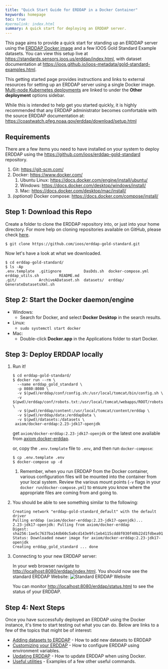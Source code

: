 ```yaml
---
title: "Quick Start Guide for ERDDAP in a Docker Container"
keywords: homepage
toc: true
#permalink: index.html
summary: A quick start for deploying an ERDDAP server.
---
```


This page aims to provide a quick start for standing up an ERDDAP server using the [ERDDAP Docker image](https://github.com/axiom-data-science/docker-erddap) and a few IOOS Gold Standard 
Example datasets. You can view this setup live at <https://standards.sensors.ioos.us/erddap/index.html>, with dataset documentation at <https://ioos.github.io/ioos-metadata/gold-standard-examples.html>.

This getting started page provides instructions and links to external resources for setting up an ERDDAP server using a single Docker image. [Multi-node Kubernetes deployments](/erddap-gold-standard/kubernetes.html) are linked to under the **Other deployment** options sidebar.

While this is intended to help get you started quickly, it is highly recommended that any ERDDAP administrator becomes comfortable with the 
source ERDDAP documentation at: <https://coastwatch.pfeg.noaa.gov/erddap/download/setup.html>

## Requirements
There are a few items you need to have installed on your system to deploy ERDDAP using the <https://github.com/ioos/erddap-gold-standard> repository.

1. Git: <https://git-scm.com/>
2. Docker: <https://www.docker.com/>
   1. Ubuntu Linux: <https://docs.docker.com/engine/install/ubuntu/>
   2. Windows: <https://docs.docker.com/desktop/windows/install/>
   3. Mac: <https://docs.docker.com/desktop/mac/install/>
3. _(optional)_ Docker compose: <https://docs.docker.com/compose/install/>

## Step 1: Download this Repo

Create a folder to clone the ERDDAP repository into, or just into your home directory. For more help on cloning repositories available on GitHub, please check [here](https://docs.github.com/en/get-started/getting-started-with-git/about-remote-repositories).

```shell
$ git clone https://github.com/ioos/erddap-gold-standard.git
```

Now let's have a look at what we downloaded.

```shell
$ cd erddap-gold-standard/
$ ls -Ap
.env.template  .gitignore          DasDds.sh  docker-compose.yml  erddap_utils.sh         README.md
.git/          ArchiveADataset.sh  datasets/  erddap/             GenerateDatasetsXml.sh
```

## Step 2: Start the Docker daemon/engine

- Windows: 
  -  Search for Docker, and select **Docker Desktop** in the search results.
- Linux:
  - ```sudo systemctl start docker``` 
- Mac: 
  - Double-click **Docker.app** in the Applications folder to start Docker.

## Step 3: Deploy ERDDAP locally
1. Run it! 
    ```shell
    $ cd erddap-gold-standard/
    $ docker run --rm \
      --name erddap_gold_standard \
      -p 8080:8080 \
      -v $(pwd)/erddap/conf/config.sh:/usr/local/tomcat/bin/config.sh \
      -v $(pwd)/erddap/conf/robots.txt:/usr/local/tomcat/webapps/ROOT/robots.txt \
      -v $(pwd)/erddap/content:/usr/local/tomcat/content/erddap \
      -v $(pwd)/erddap/data:/erddapData \
      -v $(pwd)/datasets:/datasets \
     axiom/docker-erddap:2.23-jdk17-openjdk
    ```
    get `axiom/docker-erddap:2.23-jdk17-openjdk` or the latest one available from [axiom docker-erddap](https://github.com/axiom-data-science/docker-erddap).
    
    or, copy the `.env.template` file to `.env`, and then run `docker-compose`:

    ```shell
    $ cp .env.template .env
    $ docker-compose up -d
    ```
   1. Remember, when you run ERDDAP from the Docker container, various configuration files will be mounted into the 
      container from your local system. Review the various mount points (`-v` flags in your `docker run`/`docker-compose.yml`)
      to ensure you know where the appropriate files are coming from and going to.

2. You should be able to see something similar to the following:

    ```shell
    Creating network "erddap-gold-standard_default" with the default driver
    Pulling erddap (axiom/docker-erddap:2.23-jdk17-openjdk)...
    2.23-jdk17-openjdk: Pulling from axiom/docker-erddap
    Digest: sha256:1ae5c7637ba14db60c5a0cd143e9fc1eb4115cdd8f030f40b22d1fdbea919ba3
    Status: Downloaded newer image for axiom/docker-erddap:2.23-jdk17-openjdk
    Creating erddap_gold_standard ... done
    ```

3. Connecting to your new ERDDAP server:

    In your web browser navigate to <http://localhost:8080/erddap/index.html>. 
    You should now see the standard ERDDAP Website:
    ![Standard ERDDAP Website](https://github.com/ioos/erddap-gold-standard/raw/gh-pages/_docs/images/standard_erddap_site.png "Standard ERDDAP Site")

    You can monitor <http://localhost:8080/erddap/status.html> to see the status of your ERDDAP.   

## Step 4: Next Steps
Once you have successfully deployed an ERDDAP using the Docker instance, it's time to start testing out what you can do. 
Below are links to a few of the topics that might be of interest:
* [Adding datasets to ERDDAP](/erddap-gold-standard/adding-datasets.html) - How to add new datasets to ERDDAP
* [Customizing your ERDDAP](/erddap-gold-standard/customize-erddap.html) - How to configure ERDDAP using environment variables.
* [Updating ERDDAP](/erddap-gold-standard/update-erddap.html) - How to update ERDDAP when using Docker.
* [Useful utilities](/erddap-gold-standard/erddap-utils.html) - Examples of a few other useful commands.
